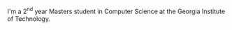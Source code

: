 I'm a 2<sup>nd</sup> year Masters student in Computer Science at the Georgia Institute of Technology. 
